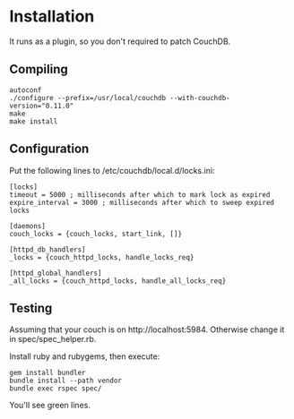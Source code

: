 # Installation

It runs as a plugin, so you don't required to patch CouchDB.

## Compiling

    autoconf
    ./configure --prefix=/usr/local/couchdb --with-couchdb-version="0.11.0"
    make
    make install

## Configuration

Put the following lines to /etc/couchdb/local.d/locks.ini:

    [locks]
    timeout = 5000 ; milliseconds after which to mark lock as expired
    expire_interval = 3000 ; milliseconds after which to sweep expired locks

    [daemons]
    couch_locks = {couch_locks, start_link, []}

    [httpd_db_handlers]
    _locks = {couch_httpd_locks, handle_locks_req}

    [httpd_global_handlers]
    _all_locks = {couch_httpd_locks, handle_all_locks_req}

## Testing

Assuming that your couch is on http://localhost:5984. Otherwise change it in spec/spec\_helper.rb.

Install ruby and rubygems, then execute:

    gem install bundler
    bundle install --path vendor
    bundle exec rspec spec/

You'll see green lines.

